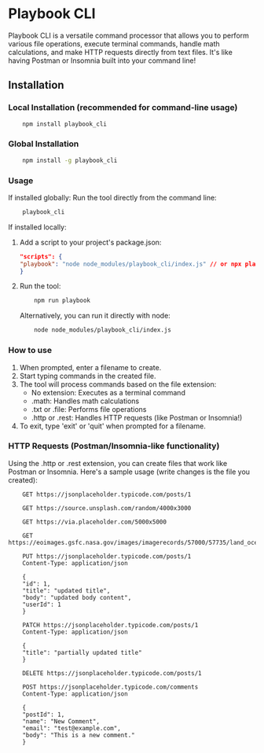 # Playbook CLI

Playbook CLI is a versatile command processor that allows you to perform various file operations, execute terminal commands, handle math calculations, and make HTTP requests directly from text files. It's like having Postman or Insomnia built into your command line!

## Installation

### Local Installation (recommended for command-line usage)

```bash
    npm install playbook_cli
```

### Global Installation

```bash
    npm install -g playbook_cli
```

### Usage

If installed globally:
Run the tool directly from the command line:

```bash
    playbook_cli
```

If installed locally:

1. Add a script to your project's package.json:

    ```json
    "scripts": {
    "playbook": "node node_modules/playbook_cli/index.js" // or npx playbook_cli
    }
    ```

2. Run the tool:

    ```bash
        npm run playbook
    ```

    Alternatively, you can run it directly with node:

    ```bash
        node node_modules/playbook_cli/index.js
    ```

### How to use

1. When prompted, enter a filename to create.
2. Start typing commands in the created file.
3. The tool will process commands based on the file extension:
    - No extension: Executes as a terminal command
    - .math: Handles math calculations
    - .txt or .file: Performs file operations
    - .http or .rest: Handles HTTP requests (like Postman or Insomnia!)
4. To exit, type 'exit' or 'quit' when prompted for a filename.

### HTTP Requests (Postman/Insomnia-like functionality)

Using the .http or .rest extension, you can create files that work like Postman or Insomnia. Here's a sample usage (write changes is the file you created):

```http
    GET https://jsonplaceholder.typicode.com/posts/1

    GET https://source.unsplash.com/random/4000x3000

    GET https://via.placeholder.com/5000x5000

    GET https://eoimages.gsfc.nasa.gov/images/imagerecords/57000/57735/land_ocean_ice_8192.png

    PUT https://jsonplaceholder.typicode.com/posts/1
    Content-Type: application/json

    {
    "id": 1,
    "title": "updated title",
    "body": "updated body content",
    "userId": 1
    }

    PATCH https://jsonplaceholder.typicode.com/posts/1
    Content-Type: application/json

    {
    "title": "partially updated title"
    }

    DELETE https://jsonplaceholder.typicode.com/posts/1

    POST https://jsonplaceholder.typicode.com/comments
    Content-Type: application/json

    {
    "postId": 1,
    "name": "New Comment",
    "email": "test@example.com",
    "body": "This is a new comment."
    }
```
